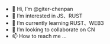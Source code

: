 - 👋 Hi, I’m @giter-chenpan
- 👀 I’m interested in JS、RUST
- 🌱 I’m currently learning RUST、WEB3
- 💞️ I’m looking to collaborate on CN
- 📫 How to reach me ...

<!---
giter-chenpan/giter-chenpan is a ✨ special ✨ repository because its `README.md` (this file) appears on your GitHub profile.
You can click the Preview link to take a look at your changes.
--->
